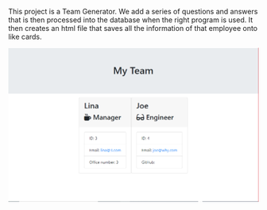 This project is a Team Generator. We add a series of questions and answers that is then processed into the database when the right program is used. It then creates an html file that saves all the information of that employee onto like cards.

<img src= "Assets/html page.PNG" > </img>
